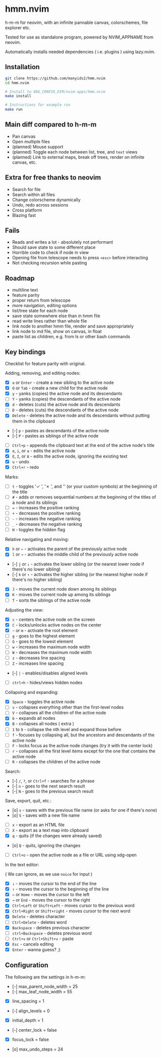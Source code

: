 # hmm.nvim

h-m-m for neovim, with an infinite pannable canvas, colorschemes, file explorer etc.

Tested for use as standalone program, powered by NVIM_APPNAME from neovim.

Automatically installs needed dependencies ( i.e. plugins ) using lazy.nvim.

## Installation

```bash
git clone https://github.com/manyids2/hmm.nvim
cd hmm.nvim

# Install to XDG_CONFIG_DIR/nvim-apps/hmm.nvim
make install

# Instructions for example run
make run
```

## Main diff compared to h-m-m

- Pan canvas
- Open multiple files
- (planned) Mouse support
- (planned) Toggle each node between list, tree, and `text` views
- (planned) Link to external maps, break off trees, render on infinite canvas, etc.

## Extra for free thanks to neovim

- Search for file
- Search within all files
- Change colorscheme dynamically
- Undo, redo across sessions
- Cross platform
- Blazing fast

## Fails

- Reads and writes a lot - absolutely not performant
- Should save state to some different place
- Horrible code to check if node in view
- Opening file from telescope needs to press `<esc>` before interacting
- Not checking recursion while pasting

## Roadmap

- multiline text
- feature parity
- proper return from telescope
- more navigation, editing options
- list/tree state for each node
- save state somewhere else than in hmm file
- read write lines rather than whole file
- link node to another hmm file, render and save appropriately
- link node to md file, show on canvas, in float
- paste list as children, e.g. from ls or other bash commands

## Key bindings

Checklist for feature parity with original.

Adding, removing, and editing nodes:

- [x] `o` or `Enter` - create a new sibling to the active node
- [x] `O` or `Tab` - create a new child for the active node
- [x] `y` - yanks (copies) the active node and its descendants
- [ ] `Y` - yanks (copies) the descendants of the active node
- [x] `d` - deletes (cuts) the active node and its descendants
- [ ] `D` - deletes (cuts) the descendants of the active node
- [x] `Delete` - deletes the active node and its descendants without putting them in the clipboard
- [-] `p` - pastes as descendants of the active node
- [-] `P` - pastes as siblings of the active node
- [ ] `Ctrl+p` - appends the clipboard text at the end of the active node's title
- [x] `e`, `i`, or `a` - edits the active node
- [x] `E`, `I`, or `A` - edits the active node, ignoring the existing text
- [x] `u` - undo
- [x] `Ctrl+r` - redo

Marks:

- [ ] `t` - toggles '✓ ', '✗ ', and '' (or your custom symbols) at the beginning of the title
- [ ] `#` - adds or removes sequential numbers at the beginning of the titles of a node and its siblings
- [ ] `=` - increases the positive ranking
- [ ] `+` - decreases the positive ranking
- [ ] `-` - increases the negative ranking
- [ ] `_` - decreases the negative ranking
- [ ] `H` - toggles the hidden flag

Relative navigating and moving:

- [x] `h` or `←` - activates the parent of the previously active node
- [x] `l` or `→` - activates the middle child of the previously active node
- [-] `j` or `↓` - activates the lower sibling (or the nearest lower node if there's no lower sibling)
- [-] `k` or `↑` - activates the higher sibling (or the nearest higher node if there's no higher sibling)
- [x] `J` - moves the current node down among its siblings
- [x] `K` - moves the current node up among its siblings
- [ ] `T` - sorts the siblings of the active node

Adjusting the view:

- [x] `c` - centers the active node on the screen
- [x] `C` - locks/unlocks active nodes on the center
- [x] `~` or `m` - activate the root element
- [ ] `g` - goes to the highest element
- [ ] `G` - goes to the lowest element
- [ ] `w` - increases the maximum node width
- [ ] `W` - decreases the maximum node width
- [ ] `z` - decreases line spacing
- [ ] `Z` - increases line spacing
- [-] `|` - enables/disables aligned levels
- [ ] `ctrl+h` - hides/views hidden nodes

Collapsing and expanding:

- [x] `Space` - toggles the active node
- [ ] `v` - collapses everything other than the first-level nodes
- [ ] `V` - collapses all the children of the active node
- [x] `b` - expands all nodes
- [x] `B` - collapses all nodes ( extra )
- [ ] `1` to `9` - collapse the nth level and expand those before
- [ ] `f` - focuses by collapsing all, but the ancestors and descendants of the active node
- [ ] `F` - locks focus as the active node changes (try it with the center lock)
- [ ] `r` - collapses all the first level items except for the one that contains the active node
- [ ] `R` - collapses the children of the active node

Search:

- [-] `/`, `?`, or `Ctrl+f` - searches for a phrase
- [-] `n` - goes to the next search result
- [-] `N` - goes to the previous search result

Save, export, quit, etc.:

- [o] `s` - saves with the previous file name (or asks for one if there's none)
- [o] `S` - saves with a new file name
- [ ] `x` - export as an HTML file
- [ ] `X` - export as a text map into clipboard
- [x] `q` - quits (if the changes were already saved)
- [o] `Q` - quits, ignoring the changes
- [ ] `Ctrl+o` - open the active node as a file or URL using xdg-open

In the text editor:

( We can ignore, as we use `noice` for input )

- [x] `↓` - moves the cursor to the end of the line
- [x] `↑` - moves the cursor to the beginning of the line
- [x] `←` or `Home` - moves the cursor to the left
- [x] `→` or `End` - moves the cursor to the right
- [x] `Ctrl+Left` or `Shift+Left` - moves cursor to the previous word
- [x] `Ctrl+Right` or `Shift+right` - moves cursor to the next word
- [x] `Delete` - deletes character
- [ ] `Ctrl+Delete` - deletes word
- [x] `Backspace` - deletes previous character
- [ ] `ctrl+Backspace` - deletes previous word
- [ ] `Ctrl+v` or `Ctrl+Shift+v` - paste
- [x] `Esc` - cancels editing
- [x] `Enter` - wanna guess? ;)

## Configuration

The following are the settings in h-m-m:

- [-] max_parent_node_width = 25
- [-] max_leaf_node_width = 55
- [x] line_spacing = 1
- [-] align_levels = 0
- [x] initial_depth = 1
- [-] center_lock = false
- [x] focus_lock = false
- [o] max_undo_steps = 24
